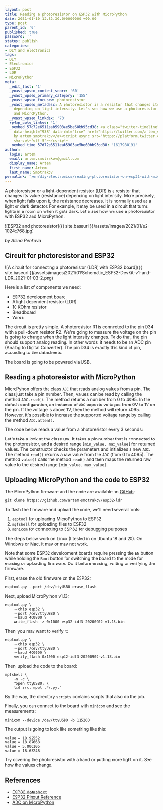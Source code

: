 ```yaml
---
layout: post
title: Reading a photoresistor on ESP32 with MicroPython
date: 2021-01-10 13:23:36.000000000 +00:00
type: post
parent_id: '0'
published: true
password: ''
status: publish
categories:
- DIY and electronics
tags:
- DIY
- Electronics
- ESP32
- LDR
- MicroPython
meta:
  _edit_last: '1'
  _yoast_wpseo_content_score: '60'
  _yoast_wpseo_primary_category: '155'
  _yoast_wpseo_focuskw: photoresistor
  _yoast_wpseo_metadesc: A photoresistor is a resistor that changes its resistance
    depending on light intensity. Let's see how we use a photoresistor with ESP32
    and MicroPython.
  _yoast_wpseo_linkdex: '73'
  rp4wp_auto_linked: '1'
  _oembed_57d72e6511eab5903ae5be60bb95cd38: <a class="twitter-timeline" data-width="625"
    data-height="938" data-dnt="true" href="https://twitter.com/artem_smotrakov?ref_src=twsrc%5Etfw">Tweets
    by artem_smotrakov</a><script async src="https://platform.twitter.com/widgets.js"
    charset="utf-8"></script>
  _oembed_time_57d72e6511eab5903ae5be60bb95cd38: '1617980191'
author:
  login: artem
  email: artem.smotrakov@gmail.com
  display_name: Artem
  first_name: Artem
  last_name: Smotrakov
permalink: "/en/diy-electronics/reading-photoresistor-on-esp32-with-micropython.html"
---
```

<!-- wp:paragraph -->

A photoresistor or a light-dependent resistor (LDR) is a resistor that changes its value (resistance) depending on light intensity. More precisely, when light falls upon it, the resistance decreases. It is normally used as a light or dark detector. For example, it may be used in a circuit that turns lights in a room on when it gets dark. Let's see how we use a photoresistor with ESP32 and MicroPython.

<!-- /wp:paragraph -->

<!-- wp:image {"id":3997,"sizeSlug":"large","linkDestination":"none"} -->

![ESP32 and photoresistor]({{ site.baseurl }}/assets/images/2021/01/e2-1024x768.jpg)  

_by Alena Penkova_

<!-- /wp:image -->

<!-- wp:more -->  
<!--more-->  
<!-- /wp:more -->

<!-- wp:heading -->

## Circuit for photoresistor and ESP32

<!-- /wp:heading -->

<!-- wp:image {"id":3985,"sizeSlug":"large","linkDestination":"none"} -->

![A circuit for connecting a photoresistor (LDR) with ESP32 board]({{ site.baseurl }}/assets/images/2021/01/Schematic_ESP32-DevKit-v1-and-LDR_2021-01-03-2.png)

<!-- /wp:image -->

<!-- wp:paragraph -->

Here is a list of components we need:

<!-- /wp:paragraph -->

<!-- wp:list -->

- ESP32 development board
- A light dependent resistor (LDR)
- 10 KOhm resistor
- Breadboard
- Wires

<!-- /wp:list -->

<!-- wp:paragraph -->

The circuit is pretty simple. A photoresistor R1 is connected to the pin D34 with a pull-down resistor R2. We're going to measure the voltage on the pin is going to change when the light intensity changes. To do that, the pin should support analog reading. In other words, it needs to be an ADC pin (Analog to Digital Converter). The pin D34 is exactly this kind of pin, according to the datasheets.

<!-- /wp:paragraph -->

<!-- wp:paragraph -->

The board is going to be powered via USB.

<!-- /wp:paragraph -->

<!-- wp:heading -->

## Reading a photoresistor with MicroPython

<!-- /wp:heading -->

<!-- wp:paragraph -->

MicroPyhon offers the class `ADC` that reads analog values from a pin. The class just take a pin number. Then, values can be read by calling the method `ADC.read()`. The method returns a number from 0 to 4095. In the default configuration, an instance of `ADC` expects voltages from 0V to 1V on the pin. If the voltage is above 1V, then the method will return 4095. However, it's possible to increase the supported voltage range by calling the method `ADC.atten()`.

<!-- /wp:paragraph -->

<!-- wp:paragraph -->

The code below reads a value from a photoresistor every 3 seconds:

<!-- /wp:paragraph -->

<!-- wp:html -->  
<script src="https://gist.github.com/artem-smotrakov/63bfcf5ebf7aa2cfc4effefe456c6cd4.js"></script>  
<!-- /wp:html -->

<!-- wp:paragraph -->

Let's take a look at the class `LDR`. It takes a pin number that is connected to the photoresistor, and a desired range `[min_value, max_value]` for returned values. The constructor checks the parameters and initializes a new `ADC`. The method `read()` returns a raw value from the `ADC` (from 0 to 4095). The method `value()` calls the method `read()` and then maps the returned raw value to the desired range `[min_value, max_value]`.

<!-- /wp:paragraph -->

<!-- wp:heading -->

## Uploading MicroPython and the code to ESP32

<!-- /wp:heading -->

<!-- wp:paragraph -->

The MicroPython firmware and the code are available on [GitHub](https://github.com/artem-smotrakov/esp32-ldr):

<!-- /wp:paragraph -->

<!-- wp:preformatted {"className":"console"} -->

```
git clone https://github.com/artem-smotrakov/esp32-ldr
```

<!-- /wp:preformatted -->

<!-- wp:paragraph -->

To flash the firmware and upload the code, we'll need several tools:

<!-- /wp:paragraph -->

<!-- wp:list {"ordered":true} -->

1. `esptool`&nbsp;for uploading MicroPython to ESP32
2. `mpfshell`&nbsp;for uploading files to ESP32
3. `minicom`&nbsp;for connecting to ESP32 for debugging purposes

<!-- /wp:list -->

<!-- wp:paragraph -->

The steps below work on Linux (I tested in on Ubuntu 18 and 20). On Windows or Mac, it may or may not work.

<!-- /wp:paragraph -->

<!-- wp:paragraph -->

Note that some ESP32 development boards require pressing the&nbsp;`EN`&nbsp;button while holding the&nbsp;`Boot`&nbsp;button for switching the board to the mode for erasing or uploading firmware. Do it before erasing, writing or verifying the firmware.

<!-- /wp:paragraph -->

<!-- wp:paragraph -->

First, erase the old firmware on the ESP32:

<!-- /wp:paragraph -->

<!-- wp:preformatted {"className":"console"} -->

```
esptool.py --port /dev/ttyUSB0 erase_flash
```

<!-- /wp:preformatted -->

<!-- wp:paragraph -->

Next, upload MicroPython v1.13:

<!-- /wp:paragraph -->

<!-- wp:preformatted {"className":"console"} -->

```
esptool.py \
    --chip esp32 \
    --port /dev/ttyUSB0 \
    --baud 460800 \
    write_flash -z 0x1000 esp32-idf3-20200902-v1.13.bin
```

<!-- /wp:preformatted -->

<!-- wp:paragraph -->

Then, you may want to verify it:

<!-- /wp:paragraph -->

<!-- wp:preformatted {"className":"console"} -->

```
esptool.py \
    --chip esp32 \
    --port /dev/ttyUSB0 \
    --baud 460800 \
    verify_flash 0x1000 esp32-idf3-20200902-v1.13.bin
```

<!-- /wp:preformatted -->

<!-- wp:paragraph -->

Then, upload the code to the board:

<!-- /wp:paragraph -->

<!-- wp:preformatted {"className":"console"} -->

```
mpfshell \
    -n -c \
    "open ttyUSB0; \
    lcd src; mput .*\.py;"
```

<!-- /wp:preformatted -->

<!-- wp:paragraph -->

By the way, the directory&nbsp;`scripts`&nbsp;contains scripts that also do the job.

<!-- /wp:paragraph -->

<!-- wp:paragraph -->

Finally, you can connect to the board with&nbsp;`minicom`&nbsp;and see the measurements:

<!-- /wp:paragraph -->

<!-- wp:preformatted {"className":"console"} -->

```
minicom --device /dev/ttyUSB0 -b 115200
```

<!-- /wp:preformatted -->

<!-- wp:paragraph -->

The output is going to look like something like this:

<!-- /wp:paragraph -->

<!-- wp:preformatted {"className":"console"} -->

```
value = 18.92552 
value = 18.87668 
value = 5.006105 
value = 18.63248
```

<!-- /wp:preformatted -->

<!-- wp:paragraph -->

Try covering the photoresistor with a hand or putting more light on it. See how the values change.

<!-- /wp:paragraph -->

<!-- wp:heading -->

## References

<!-- /wp:heading -->

<!-- wp:list -->

- [ESP32 datasheet](https://www.espressif.com/sites/default/files/documentation/esp32_datasheet_en.pdf)
- [ESP32 Pinout Reference](https://randomnerdtutorials.com/esp32-pinout-reference-gpios/)
- [ADC on MicroPython](https://docs.micropython.org/en/latest/esp32/quickref.html#adc-analog-to-digital-conversion)

<!-- /wp:list -->

